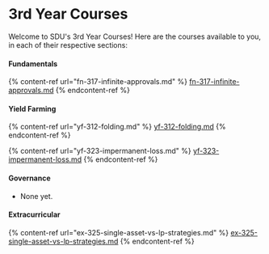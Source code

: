 # 3rd Year Courses

Welcome to SDU's 3rd Year Courses! Here are the courses available to you, in each of their respective sections:

#### Fundamentals

{% content-ref url="fn-317-infinite-approvals.md" %}
[fn-317-infinite-approvals.md](fn-317-infinite-approvals.md)
{% endcontent-ref %}

#### Yield Farming

{% content-ref url="yf-312-folding.md" %}
[yf-312-folding.md](yf-312-folding.md)
{% endcontent-ref %}

{% content-ref url="yf-323-impermanent-loss.md" %}
[yf-323-impermanent-loss.md](yf-323-impermanent-loss.md)
{% endcontent-ref %}

#### Governance

* None yet.

#### Extracurricular

{% content-ref url="ex-325-single-asset-vs-lp-strategies.md" %}
[ex-325-single-asset-vs-lp-strategies.md](ex-325-single-asset-vs-lp-strategies.md)
{% endcontent-ref %}

